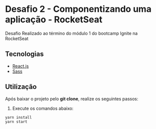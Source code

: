 # Desafio 2 - Componentizando uma aplicação - RocketSeat

Desafio Realizado ao término do módulo 1 do bootcamp Ignite na RocketSeat

## Tecnologias

- [React.js](https://reactjs.org/)
- [Sass](https://sass-lang.com/documentation)

## Utilização

Após baixar o projeto pelo **git clone**, realize os seguintes passos:

1. Execute os comandos abaixo:

```console
yarn install
yarn start
```
